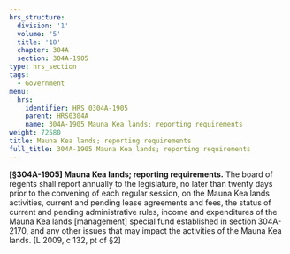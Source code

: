 ```yaml
---
hrs_structure:
  division: '1'
  volume: '5'
  title: '18'
  chapter: 304A
  section: 304A-1905
type: hrs_section
tags:
  - Government
menu:
  hrs:
    identifier: HRS_0304A-1905
    parent: HRS0304A
    name: 304A-1905 Mauna Kea lands; reporting requirements
weight: 72580
title: Mauna Kea lands; reporting requirements
full_title: 304A-1905 Mauna Kea lands; reporting requirements
---
```

**[§304A-1905] Mauna Kea lands; reporting requirements.** The board of regents shall report annually to the legislature, no later than twenty days prior to the convening of each regular session, on the Mauna Kea lands activities, current and pending lease agreements and fees, the status of current and pending administrative rules, income and expenditures of the Mauna Kea lands [management] special fund established in section 304A-2170, and any other issues that may impact the activities of the Mauna Kea lands. [L 2009, c 132, pt of §2]